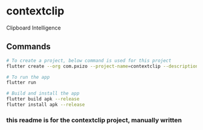 # contextclip

Clipboard Intelligence

## Commands

```bash
# To create a project, below command is used for this project
flutter create --org com.pxizo --project-name=contextclip --description "Clipboard Intelligence" --platforms=android contextclip
```

```bash
# To run the app
flutter run
```

```bash
# Build and install the app
flutter build apk --release
flutter install apk --release
```

### this readme is for the contextclip project, manually written
